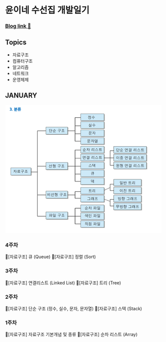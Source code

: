 # 윤이네 수선집 개발일기
### [Blog link 🤟](https://doubleflavor.github.io)

## Topics
- 자료구조
- 컴퓨터구조
- 알고리즘
- 네트워크
- 운영체제

## JANUARY

![image](assets/ds.png)

### 4주차
🍊[자료구조] 큐 (Queue)
🐰[자료구조] 정렬 (Sort)

### 3주차
🍊[자료구조] 연결리스트 (Linked List)
🐰[자료구조] 트리 (Tree)

### 2주차
🍊[자료구조] 단순 구조 (정수, 실수, 문자, 문자열)
🐰[자료구조] 스택 (Stack)

### 1주차
🍊[자료구조] 자료구조 기본개념 및 종류
🐰[자료구조] 순차 리스트 (Array)